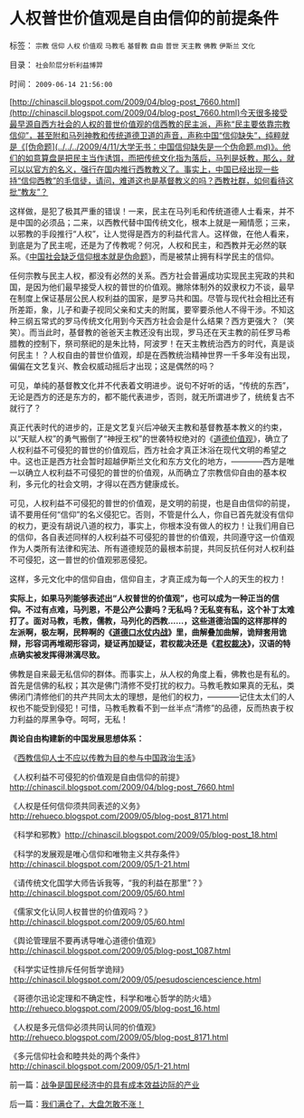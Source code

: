 # 人权普世价值观是自由信仰的前提条件

标签： `宗教` `信仰` `人权` `价值观` `马教毛` `基督教` `自由` `普世` `天主教` `佛教` `伊斯兰` `文化` 

目录： `社会阶层分析利益博羿`

时间： `2009-06-14 21:56:00`

[http://chinascil.blogspot.com/2009/04/blog-post_7660.html](http://chinascil.blogspot.com/2009/04/blog-post_7660.html)今天很多接受最早源自西方社会的人权的普世价值观的信西教的民主派，声称“民主要依靠宗教信仰”，甚至附和马列神教和传统道德卫道的声音，声称中国“信仰缺失”，纯粹就是《[伪命题](../../../2009/4/11/大学无书：中国信仰缺失是一个伪命题.md)》。他们的如意算盘是把民主当作诱饵，而把传统文化指为落后，马列是妖教，那么，就可以以官方的名义，强行在国内推行西教教义了。事实上，中国已经出现一些持“信仰西教”的毛信徒，请问，难道这也是基督教义的吗？西教社群，如何看待这批“教友”？

这样做，是犯了极其严重的错误！一来，民主在马列毛和传统道德人士看来，并不是中国的必须品；二来，以西教代替中国传统文化，根本上就是一厢情愿；三来，以邪教的手段推行“人权”，让人觉得是西方的利益代言人。这样做，在他人看来，到底是为了民主呢，还是为了传教呢？何况，人权和民主，和西教并无必然的联系。《[中国社会缺乏信仰根本就是伪命题](../../../2009/4/11/大学无书：中国信仰缺失是一个伪命题.md)》，而是被禁止拥有科学民主的信仰。

任何宗教与民主人权，都没有必然的关系。西方社会普遍成功实现民主宪政的共和国，是因为他们最早接受人权的普世的价值观。撇除体制外的奴隶权力不谈，最早在制度上保证基层公民人权利益的国家，是罗马共和国。尽管与现代社会相比还有所差距，象，儿子和妻子视同父亲和丈夫的附属，要宰要杀他人不得干涉。不知这种三纲五常式的罗马传统文化用到今天西方社会会是什么结果？西方更强大？（笑笑）。而当此时，基督教的爸爸天主教还没有出现，罗马还在天主教的前任罗马希腊教的控制下，祭司祭祀的是朱比特，阿波罗！在天主教统治西方的时代，真是谈何民主！？人权自由的普世价值观，却是在西教统治精神世界一千多年没有出现，偏偏在文艺复兴、教会权威动摇后才出现；这是偶然的吗？

可见，单纯的基督教文化并不代表着文明进步。说句不好听的话，“传统的东西”，无论是西方的还是东方的，都不能代表进步，否则，就无所谓进步了，统统复古不就行了？

真正代表时代的进步的，正是文艺复兴后冲破天主教和基督教基本教义的约束，以“天赋人权”的勇气搬倒了“神授王权”的世袭特权绝对的《[道德价值观](../../../2009/3/11/信仰，个人世界观的基础断言；不是绝对的道德标准.md)》，确立了人权利益不可侵犯的普世的价值观后，西方社会才真正沐浴在现代文明的希望之中。这也正是西方社会暂时超越伊斯兰文化和东方文化的地方，————西方是唯一以确立人权利益不可侵犯的普世的价值观，从而确立了宗教信仰自由的基本权利，多元化的社会文明，才得以在西方健康成长。

可见，人权利益不可侵犯的普世的价值观，是文明的前提，也是自由信仰的前提，请不要用任何“信仰”的名义侵犯它。否则，不管是什么人，你自已首先就没有信仰的权力，更没有胡说八道的权力，事实上，你根本没有做人的权力！让我们用自已的信仰，各自表述同样的人权利益不可侵犯的普世的价值观，共同遵守这一价值观作为人类所有法律和宪法、所有道德规范的最根本前提，共同反抗任何对人权利益不可侵犯，这一普世的价值观邪恶侵犯。

这样，多元文化中的信仰自由，信仰自主，才真正成为每一个人的天生的权力！

**实际上，如果马列能够表述出“人权普世的价值观”，也可以成为一种正当的信仰。不过有点难，马列恩，不是公产公妻吗？无私吗？无私变有私，这个补丁太难打了。面对马教，毛教，儒教，马列化的西教……，这些道德治国的这样那样的左派啊，极左啊，民粹啊的《[道德口水仗内战](../../../2009/1/28/笑谈中国道德口水仗之左中右派.md)》里，曲解叠加曲解，诡辩套用诡辩，形容词再堆砌形容词，疑证再加疑证，君权裁决还是《[君权裁决](../../../2009/3/25/中国式诡辩：疑证从有，君权裁决.md)》，汉语的特点确实被发挥得淋漓尽致。**

佛教是自来最无私信仰的群体。而事实上，从人权的角度上看，佛教也是有私的。首先是信佛的私权；其次是佛门清修不受打扰的权力。马教毛教如果真的无私，类佛闭门清修他们的共产共同太太的理想，是他们的权力，————记住太太们的人权也不能受到侵犯！可惜，马教毛教看不到一丝半点“清修”的品德，反而热衷于权力利益的厚黑争夺。呵呵，无私！

**舆论自由构建新的中国发展思想体系：**

《[西教信仰人士不应以传教为目的参与中国政治生活](../../../2009/6/14/西教信仰人士不应以传教为目的参与中国政治生活.md)》

《人权利益不可侵犯的价值观是自由信仰的前提》http://chinascil.blogspot.com/2009/04/blog-post_7660.html

《人权是任何信仰须共同表述的义务》http://rehueco.blogspot.com/2009/05/blog-post_8171.html

《科学和邪教》http://chinascil.blogspot.com/2009/05/blog-post_18.html

《科学的发展观是唯心信仰和唯物主义共存条件》http://chinascil.blogspot.com/2009/05/1-21.html

《请传统文化国学大师告诉我等，“我的利益在那里”？》http://chinascil.blogspot.com/2009/05/60.html

《儒家文化认同人权普世的价值观吗？》http://chinascil.blogspot.com/2009/05/60.html

《舆论管理层不要再诱导唯心道德价值观》http://chinascil.blogspot.com/2009/05/blog-post_1087.html

《科学实证性排斥任何哲学诡辩》http://chinascil.blogspot.com/2009/05/pesudosciencescience.html

《哥德尔迅论定理和不确定性，科学和唯心哲学的防火墙》http://rehueco.blogspot.com/2009/05/blog-post_16.html

《人权是多元信仰必须共同认同的价值观》http://rehueco.blogspot.com/2009/05/blog-post_8171.html

《多元信仰社会和睦共处的两个条件》http://chinascil.blogspot.com/2009/05/1-21.html



前一篇：[战争是国民经济中的具有成本效益边际的产业](../../../2009/6/14/战争是国民经济中的具有成本效益边际的产业.md)

后一篇：[我们满仓了，大盘怎敢不涨！](../../../2009/6/15/我们满仓了，大盘怎敢不涨！.md)